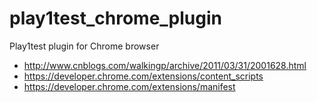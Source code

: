play1test_chrome_plugin
=======================

Play1test plugin for Chrome browser
* http://www.cnblogs.com/walkingp/archive/2011/03/31/2001628.html
* https://developer.chrome.com/extensions/content_scripts
* https://developer.chrome.com/extensions/manifest
